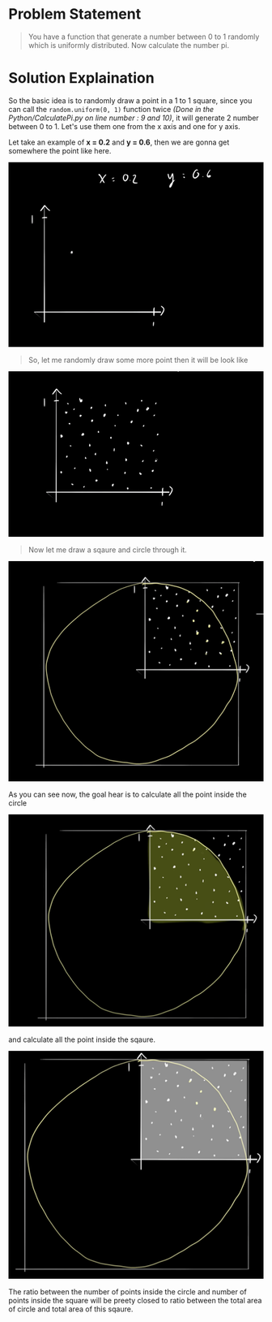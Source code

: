 # Problem Statement
>You have a function that generate a number between 0 to 1 randomly which is uniformly distributed. Now calculate the number pi.

# Solution Explaination

So the basic idea is to randomly draw a point in a 1 to 1 square, since you can call the ```random.uniform(0, 1)``` function twice *(Done in the Python/CalculatePi.py on line number : 9 and 10)*, it will generate 2 number between 0 to 1. Let's use them one from the x axis and one for y axis. 

Let take an example of **x = 0.2** and **y = 0.6**, then we are gonna get somewhere the point like here.

![imge1](https://github.com/Rajat-Dabade/Best-Coding-Question/blob/master/RepoEssentials/img1.png)

>So, let me randomly draw some more point then it will be look like

![imge2](https://github.com/Rajat-Dabade/Best-Coding-Question/blob/master/RepoEssentials/img2.png)

>Now let me draw a sqaure and circle through it.

![imge3](https://github.com/Rajat-Dabade/Best-Coding-Question/blob/master/RepoEssentials/img4.png)

As you can see now, the goal hear is to calculate all the point inside the circle

![img5](https://github.com/Rajat-Dabade/Best-Coding-Question/blob/master/RepoEssentials/img6.png)

and calculate all the point inside the sqaure.

![img6](https://github.com/Rajat-Dabade/Best-Coding-Question/blob/master/RepoEssentials/img7.png)

The ratio between the number of points inside the circle and number of points inside the square will be preety closed to ratio between the total area of circle and total area of this sqaure.